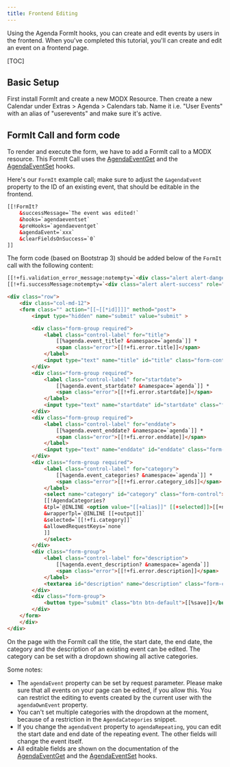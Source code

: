 ```yaml
---
title: Frontend Editing
---
```


Using the Agenda FormIt hooks, you can create and edit events by users in the
frontend. When you've completed this tutorial, you'll can create and edit an
event on a frontend page.

[TOC]

## Basic Setup

First install FormIt and create a new MODX Resource. Then create a new Calendar
under Extras > Agenda > Calendars tab. Name it i.e. "User Events" with an alias
of "userevents" and make sure it's active.

## FormIt Call and form code

To render and execute the form, we have to add a FormIt call to a MODX resource.
This FormIt Call uses the [AgendaEventGet](../04_Snippets/09_AgendaEventGet.md) and
the [AgendaEventSet](../04_Snippets/10_AgendaEventSet.md) hooks.

Here's our `FormIt` example call; make sure to adjust the `&agendaEvent` property to
the ID of an existing event, that should be editable in the frontend.

```html
[[!FormIt?
    &successMessage=`The event was edited!`
    &hooks=`agendaeventset`
    &preHooks=`agendaeventget`
    &agendaEvent=`xxx`
    &clearFieldsOnSuccess=`0`
]]
```

The form code (based on Bootstrap 3) should be added below of the `FormIt` call with the following content:

```html
[[!+fi.validation_error_message:notempty=`<div class="alert alert-danger" role="alert">[[!+fi.validation_error_message]]</div>`]]
[[!+fi.successMessage:notempty=`<div class="alert alert-success" role="alert">[[!+fi.successMessage]]</div>`]]

<div class="row">
    <div class="col-md-12">
    <form class="" action="[[~[[*id]]]]" method="post">
        <input type="hidden" name="submit" value="submit" >

        <div class="form-group required">
            <label class="control-label" for="title">
                [[%agenda.event_title? &namespace=`agenda`]] *
                <span class="error">[[!+fi.error.title]]</span>
            </label>
            <input type="text" name="title" id="title" class="form-control" value="[[!+fi.title]]" />
        </div>
        <div class="form-group required">
            <label class="control-label" for="startdate">
                [[%agenda.event_startdate? &namespace=`agenda`]] *
                <span class="error">[[!+fi.error.startdate]]</span>
            </label>
            <input type="text" name="startdate" id="startdate" class="form-control" value="[[!+fi.startdate]]" />
        </div>
        <div class="form-group required">
            <label class="control-label" for="enddate">
                [[%agenda.event_enddate? &namespace=`agenda`]] *
                <span class="error">[[!+fi.error.enddate]]</span>
            </label>
            <input type="text" name="enddate" id="enddate" class="form-control" value="[[!+fi.enddate]]" />
        </div>
        <div class="form-group required">
            <label class="control-label" for="category">
                [[%agenda.event_categories? &namespace=`agenda`]] *
                <span class="error">[[!+fi.error.category_ids]]</span>
            </label>
            <select name="category" id="category" class="form-control">
            [[!AgendaCategories?
            &tpl=`@INLINE <option value="[[+alias]]" [[+selected]]>[[+name]]</option>`
            &wrapperTpl=`@INLINE [[+output]]`
            &selected=`[[!+fi.category]]`
            &allowedRequestKeys=`none`
            ]]
            </select>
        </div>
        <div class="form-group">
            <label class="control-label" for="description">
                [[%agenda.event_description? &namespace=`agenda`]]
                <span class="error">[[!+fi.error.description]]</span>
            </label>
            <textarea id="description" name="description" class="form-control">[[!+fi.description:striptags]]</textarea>
        </div>
        <div class="form-group">
            <button type="submit" class="btn btn-default">[[%save]]</button>
        </div>
    </form>
    </div>
</div>
```

On the page with the FormIt call the title, the start date, the end date, the
category and the description of an existing event can be edited. The category
can be set with a dropdown showing all active categories.

Some notes:

- The `agendaEvent` property can be set by request parameter. Please make sure
that all events on your page can be edited, if you allow this. You can
restrict the editing to events created by the current user with the
`agendaOwnEvent` property.
- You can't set multiple categories with the dropdown at the moment, because of
a restriction in the `AgendaCategories` snippet.
- If you change the `agendaEvent` property to `agendaRepeating`, you can edit
the start date and end date of the repeating event. The other fields will change
the event itself.
- All editable fields are shown on the documentation of the
[AgendaEventGet](../04_Snippets/09_AgendaEventGet.md) and the
[AgendaEventSet](../04_Snippets/10_AgendaEventSet.md) hooks.
